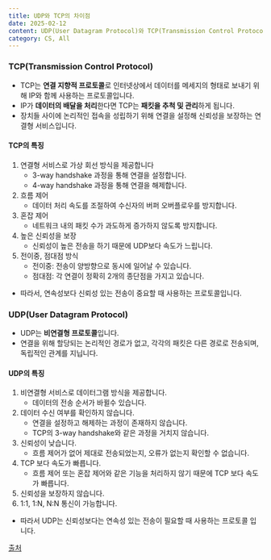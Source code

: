 ```yaml
---
title: UDP와 TCP의 차이점
date: 2025-02-12
content: UDP(User Datagram Protocol)와 TCP(Transmission Control Protocol)의 차이점을 알아보자.
category: CS, All
---
```


### TCP(Transmission Control Protocol)
- TCP는 **연결 지향적 프로토콜**로 인터넷상에서 데이터를 메세지의 형태로 보내기 위해 IP와 함께 사용하는 프로토콜입니다.
- IP가 **데이터의 배달을 처리**한다면 TCP는 **패킷을 추척 및 관리**하게 됩니다.
- 장치들 사이에 논리적인 접속을 성립하기 위해 연결을 설정해 신뢰성을 보장하는 연결형 서비스입니다.

#### TCP의 특징
1. 연결형 서비스로 가상 회선 방식을 제공합니다
   - 3-way handshake 과정을 통해 연결을 설정합니다.
   - 4-way handshake 과정을 통해 연결을 해제합니다.
2. 흐름 제어
   - 데이터 처리 속도를 조절하여 수신자의 버퍼 오버플로우를 방지합니다.
3. 혼잡 제어
   - 네트워크 내의 패킷 수가 과도하게 증가하지 않도록 방지합니다.
4. 높은 신뢰성을 보장
   - 신뢰성이 높은 전송을 하기 때문에 UDP보다 속도가 느립니다.
5. 전이중, 점대점 방식
   - 전이중: 전송이 양방향으로 동시에 일어날 수 있습니다.
   - 점대점: 각 연결이 정확히 2개의 종단점을 가지고 있습니다.

- 따라서, 연속성보다 신뢰성 있는 전송이 중요할 때 사용하는 프로토콜입니다.

### UDP(User Datagram Protocol)
- UDP는 **비연결형 프로토콜**입니다.
- 연결을 위해 할당되는 논리적인 경로가 없고, 각각의 패킷은 다른 경로로 전송되며, 독립적인 관계를 지닙니다.

#### UDP의 특징
1. 비연결형 서비스로 데이터그램 방식을 제공합니다.
   - 데이터의 전송 순서가 바뀔수 있습니다.
2. 데이터 수신 여부를 확인하지 않습니다.
   - 연결을 설정하고 해제하는 과정이 존재하지 않습니다.
   - TCP의 3-way handshake와 같은 과정을 거치지 않습니다.
3. 신뢰성이 낮습니다.
   - 흐름 제어가 없어 제대로 전송되었는지, 오류가 없는지 확인할 수 없습니다.
4. TCP 보다 속도가 빠릅니다.
   - 흐름 제어 또는 혼잡 제어와 같은 기능을 처리하지 않기 때문에 TCP 보다 속도가 빠릅니다.
5. 신뢰성을 보장하지 않습니다.
5. 1:1, 1:N, N:N 통신이 가능합니다.

- 따라서 UDP는 신뢰성보다는 연속성 있는 전송이 필요할 때 사용하는 프로토콜 입니다.

[출처](https://dev-coco.tistory.com/144)